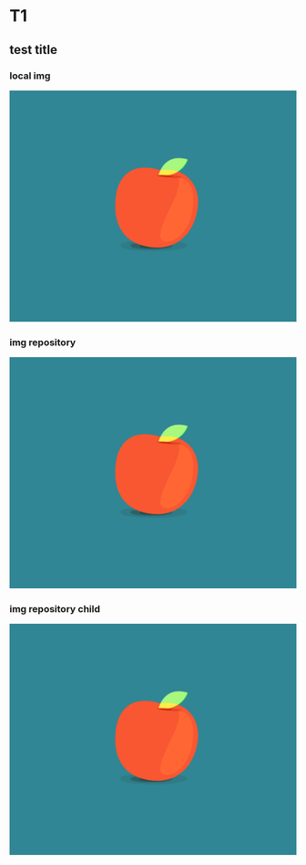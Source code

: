# T1

## test title

### local img

![This is a test image](test_img.gif)

### img repository

![This is a test image](../../imgs/children_img/test_img.gif)

### img repository child

![This is a test image](../../imgs/test_img.gif)
